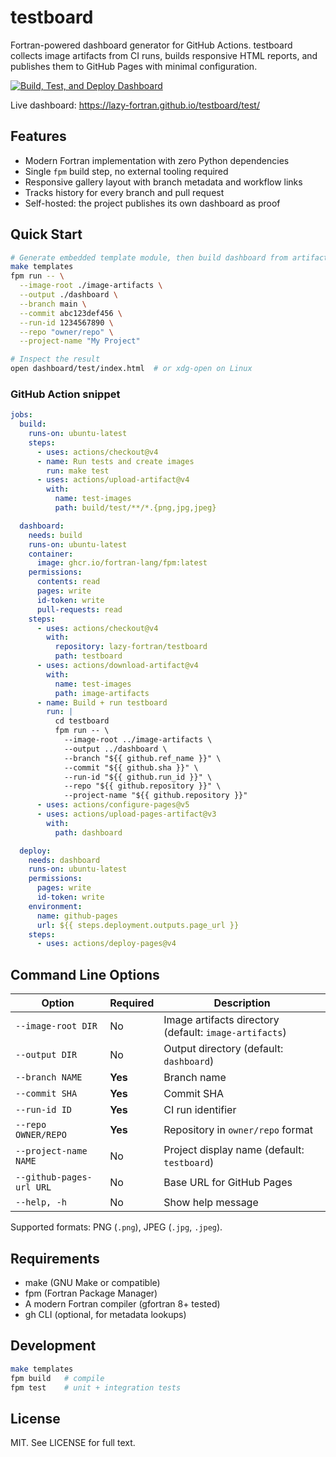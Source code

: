 # testboard

Fortran-powered dashboard generator for GitHub Actions. testboard collects image
artifacts from CI runs, builds responsive HTML reports, and publishes them to
GitHub Pages with minimal configuration.

[![Build, Test, and Deploy Dashboard](https://github.com/lazy-fortran/testboard/actions/workflows/ci.yml/badge.svg)](https://github.com/lazy-fortran/testboard/actions/workflows/ci.yml)

Live dashboard: https://lazy-fortran.github.io/testboard/test/

## Features

- Modern Fortran implementation with zero Python dependencies
- Single `fpm` build step, no external tooling required
- Responsive gallery layout with branch metadata and workflow links
- Tracks history for every branch and pull request
- Self-hosted: the project publishes its own dashboard as proof

## Quick Start

```bash
# Generate embedded template module, then build dashboard from artifacts
make templates
fpm run -- \
  --image-root ./image-artifacts \
  --output ./dashboard \
  --branch main \
  --commit abc123def456 \
  --run-id 1234567890 \
  --repo "owner/repo" \
  --project-name "My Project"

# Inspect the result
open dashboard/test/index.html  # or xdg-open on Linux
```

### GitHub Action snippet

```yaml
jobs:
  build:
    runs-on: ubuntu-latest
    steps:
      - uses: actions/checkout@v4
      - name: Run tests and create images
        run: make test
      - uses: actions/upload-artifact@v4
        with:
          name: test-images
          path: build/test/**/*.{png,jpg,jpeg}

  dashboard:
    needs: build
    runs-on: ubuntu-latest
    container:
      image: ghcr.io/fortran-lang/fpm:latest
    permissions:
      contents: read
      pages: write
      id-token: write
      pull-requests: read
    steps:
      - uses: actions/checkout@v4
        with:
          repository: lazy-fortran/testboard
          path: testboard
      - uses: actions/download-artifact@v4
        with:
          name: test-images
          path: image-artifacts
      - name: Build + run testboard
        run: |
          cd testboard
          fpm run -- \
            --image-root ../image-artifacts \
            --output ../dashboard \
            --branch "${{ github.ref_name }}" \
            --commit "${{ github.sha }}" \
            --run-id "${{ github.run_id }}" \
            --repo "${{ github.repository }}" \
            --project-name "${{ github.repository }}"
      - uses: actions/configure-pages@v5
      - uses: actions/upload-pages-artifact@v3
        with:
          path: dashboard

  deploy:
    needs: dashboard
    runs-on: ubuntu-latest
    permissions:
      pages: write
      id-token: write
    environment:
      name: github-pages
      url: ${{ steps.deployment.outputs.page_url }}
    steps:
      - uses: actions/deploy-pages@v4
```

## Command Line Options

| Option | Required | Description |
|--------|----------|-------------|
| `--image-root DIR` | No | Image artifacts directory (default: `image-artifacts`) |
| `--output DIR` | No | Output directory (default: `dashboard`) |
| `--branch NAME` | **Yes** | Branch name |
| `--commit SHA` | **Yes** | Commit SHA |
| `--run-id ID` | **Yes** | CI run identifier |
| `--repo OWNER/REPO` | **Yes** | Repository in `owner/repo` format |
| `--project-name NAME` | No | Project display name (default: `testboard`) |
| `--github-pages-url URL` | No | Base URL for GitHub Pages |
| `--help, -h` | No | Show help message |

Supported formats: PNG (`.png`), JPEG (`.jpg`, `.jpeg`).

## Requirements

- make (GNU Make or compatible)
- fpm (Fortran Package Manager)
- A modern Fortran compiler (gfortran 8+ tested)
- gh CLI (optional, for metadata lookups)

## Development

```bash
make templates
fpm build   # compile
fpm test    # unit + integration tests
```

## License

MIT. See LICENSE for full text.

